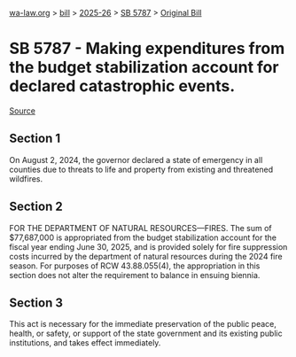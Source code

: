 [wa-law.org](/) > [bill](/bill/) > [2025-26](/bill/2025-26/) > [SB 5787](/bill/2025-26/sb/5787/) > [Original Bill](/bill/2025-26/sb/5787/1/)

# SB 5787 - Making expenditures from the budget stabilization account for declared catastrophic events.

[Source](http://lawfilesext.leg.wa.gov/biennium/2025-26/Pdf/Bills/Senate%20Bills/5787.pdf)

## Section 1
On August 2, 2024, the governor declared a state of emergency in all counties due to threats to life and property from existing and threatened wildfires.

## Section 2
FOR THE DEPARTMENT OF NATURAL RESOURCES—FIRES. The sum of $77,687,000 is appropriated from the budget stabilization account for the fiscal year ending June 30, 2025, and is provided solely for fire suppression costs incurred by the department of natural resources during the 2024 fire season. For purposes of RCW 43.88.055(4), the appropriation in this section does not alter the requirement to balance in ensuing biennia.

## Section 3
This act is necessary for the immediate preservation of the public peace, health, or safety, or support of the state government and its existing public institutions, and takes effect immediately.
